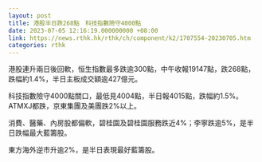 ```yaml
---
layout: post
title: 港股半日跌268點　科技指數險守4000點
date: 2023-07-05 12:16:19.000000000 +08:00
link: https://news.rthk.hk/rthk/ch/component/k2/1707554-20230705.htm
categories: rthk
---
```


港股連升兩日後回軟，恒生指數最多跌逾300點，中午收報19147點，跌268點，跌幅約1.4%，半日主板成交額逾427億元。

科技指數險守4000點關口，最低見4004點，半日報4015點，跌幅約1.5%。ATMXJ都跌，京東集團及美團跌2%以上。

消費、醫藥、內房股都偏軟，碧桂園及碧桂園服務跌近4%；李寧跌逾5%，是半日跌幅最大藍籌股。

東方海外逆市升逾2%，是半日表現最好藍籌股。

